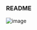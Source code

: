 ### README

![image](https://user-images.githubusercontent.com/42461455/163939202-f0be1784-3318-48b5-86da-2492b70a9217.png)
